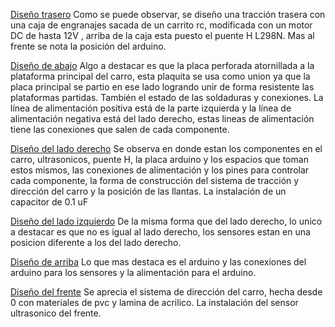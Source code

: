 [Diseño trasero](Vista_del_frente_del_robot.jpeg) 
Como se puede observar, se diseño una tracción trasera con una caja de engranajes sacada de un carrito rc, modificada con un motor DC de hasta 12V , arriba de la caja esta puesto el puente H L298N. Mas al frente se nota la posición del arduino.

[Diseño de abajo](v-photos/Vista_de_abajo_del_robot.jpeg) 
Algo a destacar es que la placa perforada atornillada a la plataforma principal del carro, esta plaquita se usa como union ya que la placa principal se partio en ese lado logrando unir de forma resistente las plataformas partidas. También el estado de las soldaduras y conexiones. La línea de alimentación positiva está de la parte izquierda y la línea de alimentación negativa está del lado derecho, estas lineas de alimentación tiene las conexiones que salen de cada componente.

[Diseño del lado derecho](v-photos/Vista_del_lado_derecho_del_robot.jpeg)
Se observa en donde estan los componentes en el carro, ultrasonicos, puente H, la placa arduino y los espacios que toman estos mismos, las conexiones de alimentación y los pines para controlar cada componente, la forma de construcción del sistema de tracción y dirección del carro y la posición de las llantas. La instalación de un capacitor de 0.1 uF

[Diseño del lado izquierdo](v-photos/Vista_del_lado_izquierdo_del_robot.jpeg)
De la misma forma que del lado derecho, lo unico a destacar es que no es igual al lado derecho, los sensores estan en una posicion diferente a los del lado derecho.

[Diseño de arriba](v-photos/Vista_de_arriba_del_robot.jpeg)
Lo que mas destaca es el arduino y las conexiones del arduino para los sensores y la alimentación para el arduino. 

[Diseño del frente](v-photos/Vista_del_frente_del_robot.jpeg)
Se aprecia el sistema de dirección del carro, hecha desde 0 con materiales de pvc y lamina de acrilico. La instalación del sensor ultrasonico del frente.
